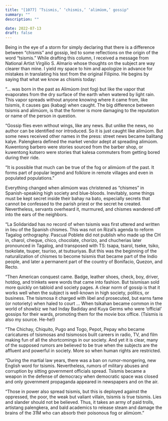 ```yaml
---
title: "[1077] ‘Tsismis,’ ‘chismis,’ ‘alimúom,’ gossip"
summary: ""
description: ""

date: 2022-07-13
draft: false
---
```


Being in the eye of a storm for simply declaring that there is a difference between “chismis” and gossip, led to some reflections on the origin of the word “tsismis.” While drafting this column, I received a message from National Artist Virgilio S. Almario whose thoughts on the subject are way clearer than mine. I yield my space to him and apologize in advance for mistakes in translating his text from the original Filipino. He begins by saying that what we know as chismis today:

“… was born in the past as Alimúom (not fog) but like the vapor that evaporates from the dry surface of the earth when watered by light rain. This vapor spreads without anyone knowing where it came from, like tsismis, it causes gas (kabag) when caught. The big difference between tsismis and alimúom, is that the former is more damaging to the reputation or name of the person in question.

“Gossip flies even without wings, like any news. But unlike the news, no author can be identified nor introduced. So it is just caught like alimúom. But some news received other names in the press: street news became balitang kalye. Palengkera defined the market vendor adept at spreading alimúom. Kuwentong barbero were stories sourced from the barber shop, or kuwentong kutsero were stories that kalesa commuters from getting bored during their ride.

“It is possible that much can be true of the fog or alimúom of the past. It forms part of popular legend and folklore in remote villages and even in populated populations.”

Everything changed when alimúom was christened as “chismes” in Spanish-speaking high society and blue-bloods. Inevitably, some things must be kept secret inside their bahay na bato, especially secrets that cannot be confessed to the parish priest or the secret he created. Nevertheless, servants overheard it, murmured, and chismes wandered off into the ears of the neighbors.

“La Solidaridad has no record of when tsismis was first uttered and written in lieu of the Spanish chismes. This was not on Rizal’s agenda to reform Tagalog orthography. Pascual Poblete did not publish who made up the CH in, charol, cheque, chico, chocolate, chorizo, and chucherias later pronounced in Tagalog, and transposed with TS: tsapa, tsarol, tseke, tsiko, tsokolate, tsuper, tsuriso, at tsutsuriyas. But this was the beginning of the naturalization of chismes to become tsismis that became part of the Indio people, and later a permanent part of the country of Bonifacio, Quezon, and Recto.

“Then American conquest came. Badge, leather shoes, check, boy, driver, hotdog, and trinkets were words that came into fashion. But tsismisan sold more quickly on tabloid and society pages. A clear norm of gossip is that it works well when the subject is well-known in high society, politics, or business. The tsismosa it charged with libel and prosecuted, but earns fame (or notoriety) when haled to court … When tsikahan became common in the world of showbiz we had Inday Badiday and Kuya Germs who were ‘official’ gossips for their wards, promoting them for the movie box office. (Tsismis is also my source. He-he!)

“The Chichay, Chiquito, Pugo and Togo, Pepot, Pepay who became caricatures of tsismosas and tsismosos built careers in radio, TV, and film making fun of all the shortcomings in our society. And yet it is clear, many of the supposed rumors are believed to be true when the subjects are the affluent and powerful in society. More so when human rights are restricted.

“During the martial law years, there was a ban on rumor-mongering, new English word for tsismis. Nevertheless, rumors of military abuses and corruption by sitting government officials spread. Tsismis became a weapon in the defense of democracy when democratic space was closed and only government propaganda appeared in newspapers and on the air.

“Those in power also spread tsismis, but this is deployed against the oppressed, the poor, the weak but valiant villain, tsismis is true tsismis. Lies and slander should not be believed. Thus, it takes an army of paid trolls, artistang palengkera, and bald academics to release steam and damage the brains of the 31M who can absorb their poisonous fog or alimúom.”
